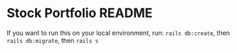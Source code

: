 # Stock Portfolio README

If you want to run this on your local environment, run:
`rails db:create`, then
`rails db:migrate`, then
`rails s`
